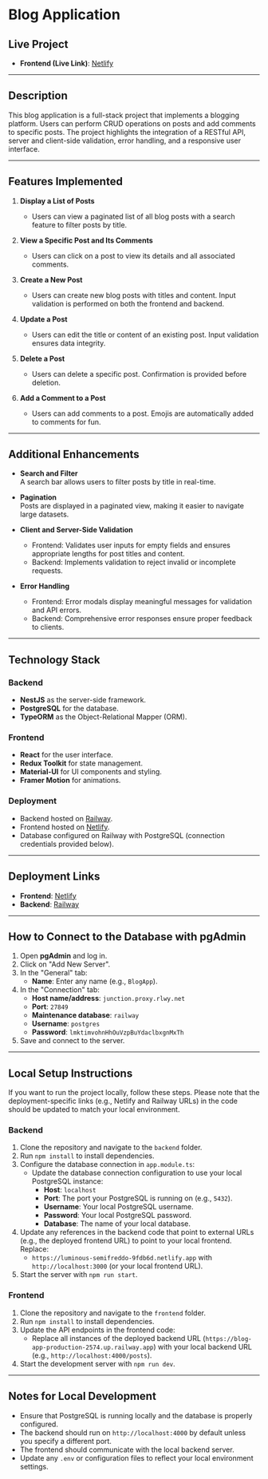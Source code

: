 # Blog Application

## Live Project
- **Frontend (Live Link)**: [Netlify](https://luminous-semifreddo-9fdb6d.netlify.app/)

---

## Description
This blog application is a full-stack project that implements a blogging platform. Users can perform CRUD operations on posts and add comments to specific posts. The project highlights the integration of a RESTful API, server and client-side validation, error handling, and a responsive user interface.

---

## Features Implemented

1. **Display a List of Posts**  
   - Users can view a paginated list of all blog posts with a search feature to filter posts by title.
   
2. **View a Specific Post and Its Comments**  
   - Users can click on a post to view its details and all associated comments.

3. **Create a New Post**  
   - Users can create new blog posts with titles and content. Input validation is performed on both the frontend and backend.

4. **Update a Post**  
   - Users can edit the title or content of an existing post. Input validation ensures data integrity.

5. **Delete a Post**  
   - Users can delete a specific post. Confirmation is provided before deletion.

6. **Add a Comment to a Post**  
   - Users can add comments to a post. Emojis are automatically added to comments for fun.

---

## Additional Enhancements

- **Search and Filter**  
  A search bar allows users to filter posts by title in real-time.

- **Pagination**  
  Posts are displayed in a paginated view, making it easier to navigate large datasets.

- **Client and Server-Side Validation**  
  - Frontend: Validates user inputs for empty fields and ensures appropriate lengths for post titles and content.
  - Backend: Implements validation to reject invalid or incomplete requests.

- **Error Handling**  
  - Frontend: Error modals display meaningful messages for validation and API errors.
  - Backend: Comprehensive error responses ensure proper feedback to clients.

---

## Technology Stack

### Backend
- **NestJS** as the server-side framework.
- **PostgreSQL** for the database.
- **TypeORM** as the Object-Relational Mapper (ORM).

### Frontend
- **React** for the user interface.
- **Redux Toolkit** for state management.
- **Material-UI** for UI components and styling.
- **Framer Motion** for animations.

### Deployment
- Backend hosted on [Railway](https://blog-app-production-2574.up.railway.app/posts).
- Frontend hosted on [Netlify](https://luminous-semifreddo-9fdb6d.netlify.app/).
- Database configured on Railway with PostgreSQL (connection credentials provided below).

---

## Deployment Links
- **Frontend**: [Netlify](https://luminous-semifreddo-9fdb6d.netlify.app/)
- **Backend**: [Railway](https://blog-app-production-2574.up.railway.app/posts)

---

## How to Connect to the Database with pgAdmin

1. Open **pgAdmin** and log in.
2. Click on "Add New Server".
3. In the "General" tab:
   - **Name**: Enter any name (e.g., `BlogApp`).
4. In the "Connection" tab:
   - **Host name/address**: `junction.proxy.rlwy.net`
   - **Port**: `27849`
   - **Maintenance database**: `railway`
   - **Username**: `postgres`
   - **Password**: `lmktimvohnHhOuVzpBuYdaclbxgnMxTh`
5. Save and connect to the server.

---

## Local Setup Instructions

If you want to run the project locally, follow these steps. Please note that the deployment-specific links (e.g., Netlify and Railway URLs) in the code should be updated to match your local environment.

### Backend
1. Clone the repository and navigate to the `backend` folder.
2. Run `npm install` to install dependencies.
3. Configure the database connection in `app.module.ts`:
   - Update the database connection configuration to use your local PostgreSQL instance:
     - **Host**: `localhost`
     - **Port**: The port your PostgreSQL is running on (e.g., `5432`).
     - **Username**: Your local PostgreSQL username.
     - **Password**: Your local PostgreSQL password.
     - **Database**: The name of your local database.
4. Update any references in the backend code that point to external URLs (e.g., the deployed frontend URL) to point to your local frontend. Replace:
   - `https://luminous-semifreddo-9fdb6d.netlify.app` with `http://localhost:3000` (or your local frontend URL).
5. Start the server with `npm run start`.

### Frontend
1. Clone the repository and navigate to the `frontend` folder.
2. Run `npm install` to install dependencies.
3. Update the API endpoints in the frontend code:
   - Replace all instances of the deployed backend URL (`https://blog-app-production-2574.up.railway.app`) with your local backend URL (e.g., `http://localhost:4000/posts`).
4. Start the development server with `npm run dev`.

---

## Notes for Local Development
- Ensure that PostgreSQL is running locally and the database is properly configured.
- The backend should run on `http://localhost:4000` by default unless you specify a different port.
- The frontend should communicate with the local backend server.
- Update any `.env` or configuration files to reflect your local environment settings.


